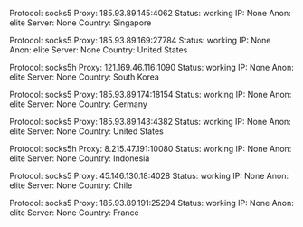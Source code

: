 Protocol: socks5
Proxy: 185.93.89.145:4062
Status: working
IP: None
Anon: elite
Server: None
Country: Singapore

Protocol: socks5
Proxy: 185.93.89.169:27784
Status: working
IP: None
Anon: elite
Server: None
Country: United States

Protocol: socks5h
Proxy: 121.169.46.116:1090
Status: working
IP: None
Anon: elite
Server: None
Country: South Korea

Protocol: socks5
Proxy: 185.93.89.174:18154
Status: working
IP: None
Anon: elite
Server: None
Country: Germany

Protocol: socks5
Proxy: 185.93.89.143:4382
Status: working
IP: None
Anon: elite
Server: None
Country: United States

Protocol: socks5h
Proxy: 8.215.47.191:10080
Status: working
IP: None
Anon: elite
Server: None
Country: Indonesia

Protocol: socks5
Proxy: 45.146.130.18:4028
Status: working
IP: None
Anon: elite
Server: None
Country: Chile

Protocol: socks5
Proxy: 185.93.89.191:25294
Status: working
IP: None
Anon: elite
Server: None
Country: France

